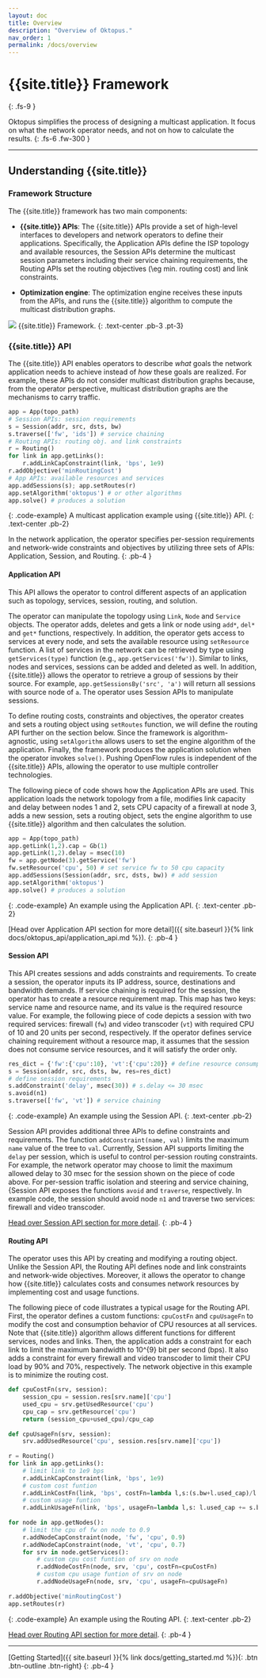 ```yaml
---
layout: doc
title: Overview
description: "Overview of Oktopus."
nav_order: 1
permalink: /docs/overview
---
```


# {{site.title}} Framework
{: .fs-9 }

Oktopus simplifies the process of designing a multicast application. It focus on what the network operator needs, and not on how to calculate the results.
{: .fs-6 .fw-300 }

---

## Understanding {{site.title}}

### Framework Structure

The {{site.title}} framework has two main components: 

- **{{site.title}} APIs**: The {{site.title}} APIs provide a set of high-level interfaces to developers and network operators to define their applications. Specifically, the Application APIs define the ISP topology and available resources, the Session APIs determine the multicast session parameters including their service chaining requirements, the Routing APIs set the routing objectives (\eg min. routing cost) and link constraints.

- **Optimization engine**: The optimization engine receives these inputs from the APIs, and runs the {{site.title}} algorithm to compute the multicast distribution graphs. 
  
![]({{site.url}}{{site.baseurl}}/assets/images/overview.svg)
{{site.title}} Framework.
{: .text-center .pb-3 .pt-3}


### {{site.title}} API

The {{site.title}} API enables operators to describe *what* goals the network application needs to achieve instead of  *how* these goals are realized. For example, these APIs do not consider multicast distribution graphs because, from the operator perspective, multicast distribution graphs are the mechanisms to carry traffic.

```python
app = App(topo_path)
# Session APIs: session requirements
s = Session(addr, src, dsts, bw)
s.traverse(['fw', 'ids']) # service chaining 
# Routing APIs: routing obj. and link constraints
r = Routing()
for link in app.getLinks():
    r.addLinkCapConstraint(link, 'bps', 1e9)
r.addObjective('minRoutingCost')
# App APIs: available resources and services
app.addSessions(s); app.setRoutes(r) 
app.setAlgorithm('oktopus') # or other algorithms
app.solve() # produces a solution
```
{: .code-example}
A multicast application example using {{site.title}} API.
{: .text-center .pb-2}

In the network application, the operator specifies per-session requirements and network-wide constraints and objectives by utilizing three sets of APIs: Application, Session, and Routing.
{: .pb-4 }

#### **Application API**

This API allows the operator to control different aspects of an application such as topology, services, session, routing, and solution.

The operator can manipulate the topology using `Link`, `Node` and `Service` objects. The operator adds, deletes and gets a link or node using `add*`, `del*` and `get*` functions, respectively. In addition, the operator gets access to services at every node, and sets the available resource using `setResource` function. A list of services in the network can be retrieved by type using `getServices(type)` function (e.g., `app.getServices('fw')`). Similar to links, nodes and services, sessions can be added and deleted as well. In addition, {{site.title}} allows the operator to retrieve a group of sessions by their source. For example, `app.getSessionsBy('src', 'a')` will return all sessions with source node of `a`.  The operator uses Session APIs to manipulate sessions.

To define routing costs, constraints and objectives, the operator creates and sets a routing object using `setRoutes` function, we will define the routing API further on the section below. Since the framework is algorithm-agnostic, using  `setAlgorithm` allows users to set the engine algorithm of the application. Finally, the framework produces the application solution when the operator invokes `solve()`. Pushing OpenFlow rules is independent of the {{site.title}} APIs, allowing the operator to use multiple controller technologies.

The following piece of code shows how the Application APIs are used. This application loads the network topology from a file, modifies link capacity and delay between nodes 1 and 2, sets CPU capacity of a firewall at node 3, adds a new session, sets a routing object, sets the engine algorithm to use {{site.title}} algorithm and then calculates the solution.


```python
app = App(topo_path)
app.getLink(1,2).cap = Gb(1)
app.getLink(1,2).delay = msec(10)
fw = app.getNode(3).getService('fw') 
fw.setResource('cpu', 50) # set service fw to 50 cpu capacity
app.addSessions(Session(addr, src, dsts, bw)) # add session 
app.setAlgorithm('oktopus') 
app.solve() # produces a solution
```
{: .code-example}
An example using the Application API.
{: .text-center .pb-2}

[Head over Application API section for more detail]({{ site.baseurl }}{% link docs/oktopus_api/application_api.md %}).
{: .pb-4 }

#### **Session API**

This API creates sessions and adds constraints and requirements. 
To create a session, the operator inputs its IP address, source, destinations and bandwidth demands. If service chaining is required for the session, the operator has to create a resource requirement map. This map has two keys: service name and resource name, and its value is the required resource value. For example, the following piece of code depicts a session with two required services: firewall (`fw`) and video transcoder (`vt`) with required CPU of 10 and 20 units per second, respectively. If the operator defines service chaining requirement without a resource map, it assumes that the session does not consume service resources, and it will satisfy the order only.

```python
res_dict = {'fw':{'cpu':10}, 'vt':{'cpu':20}} # define resource consumption 
s = Session(addr, src, dsts, bw, res=res_dict)
# define session requirements
s.addConstraint('delay', msec(30)) # s.delay <= 30 msec
s.avoid(n1)
s.traverse(['fw', 'vt']) # service chaining 
```
{: .code-example}
An example using the Session API.
{: .text-center .pb-2}

Session API provides additional three APIs to define constraints and requirements. The function `addConstraint(name, val)` limits the maximum `name` value of the tree to `val`. Currently, Session API supports limiting the `delay` per session, which is useful to control per-session routing constraints. For example, the network operator may choose to limit the maximum allowed delay to 30 msec for the session shown on the piece of code above. 
For per-session traffic isolation and steering and service chaining, {Session API exposes the functions `avoid` and `traverse`, respectively. In example code, the session should avoid node `n1` and traverse two services: firewall and video transcoder.

[Head over Session API section for more detail](another-page).
{: .pb-4 }

#### **Routing API**

The operator uses this API by creating and modifying a routing object. Unlike the Session API, the Routing API defines node and link constraints and network-wide objectives. Moreover, it allows the operator to change how {{site.title}} calculates costs and consumes network resources by implementing cost and usage functions. 

The following piece of code illustrates a typical usage for the Routing API. First, the operator defines a custom functions: `cpuCostFn` and `cpuUsageFn` to modify the cost and consumption behavior of CPU resources at all services. Note that {{site.title}} algorithm allows different functions for different services, nodes and links. Then, the application adds a constraint for each link to limit the maximum bandwidth to 10^{9} bit per second (bps). It also adds a constraint for every firewall and video transcoder to limit their CPU load by 90% and 70%, respectively. The network objective in this example is to minimize the routing cost.


```python
def cpuCostFn(srv, session):
    session_cpu = session.res[srv.name]['cpu'] 
    used_cpu = srv.getUsedResource('cpu')
    cpu_cap = srv.getResource('cpu')
    return (session_cpu+used_cpu)/cpu_cap
    
def cpuUsageFn(srv, session):
    srv.addUsedResource('cpu', session.res[srv.name]['cpu'])
    
r = Routing()
for link in app.getLinks():
    # limit link to 1e9 bps
    r.addLinkCapConstraint(link, 'bps', 1e9)
    # custom cost funtion
    r.addLinkCostFn(link, 'bps', costFn=lambda l,s:(s.bw+l.used_cap)/l.cap) 
    # custom usage funtion
    r.addLinkUsageFn(link, 'bps', usageFn=lambda l,s: l.used_cap += s.bw) 
    
for node in app.getNodes():
    # limit the cpu of fw on node to 0.9
    r.addNodeCapConstraint(node, 'fw', 'cpu', 0.9)
    r.addNodeCapConstraint(node, 'vt', 'cpu', 0.7)
    for srv in node.getServices():  
        # custom cpu cost funtion of srv on node 
        r.addNodeCostFn(node, srv, 'cpu', costFn=cpuCostFn) 
        # custom cpu usage funtion of srv on node 
        r.addNodeUsageFn(node, srv, 'cpu', usageFn=cpuUsageFn)
        
r.addObjective('minRoutingCost')
app.setRoutes(r) 
```
{: .code-example}
An example using the Routing API.
{: .text-center .pb-2}

[Head over Routing API section for more detail](another-page).
{: .pb-4 }

---

[Getting Started]({{ site.baseurl }}{% link docs/getting_started.md %}){: .btn .btn-outline .btn-right}
{: .pb-4 }